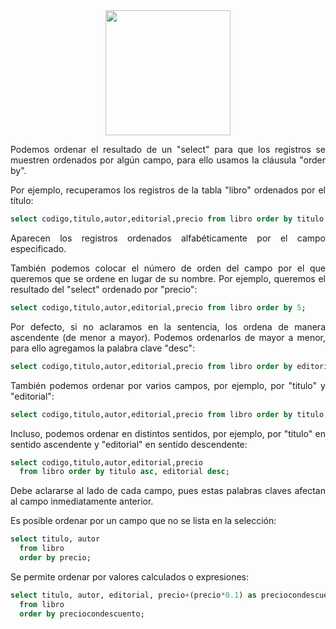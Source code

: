 <div align="justify">

<div align="center">
<img src="https://www.comunidadbaratz.com/wp-content/uploads/Sabes-cuales-son-los-libros-mas-vendidos-de-2017-a-traves-de-Internet-en-Espana.jpg" width="200px"/>
</div>

Podemos ordenar el resultado de un "select" para que los registros se muestren ordenados por algún campo, para ello usamos la cláusula "order by".

Por ejemplo, recuperamos los registros de la tabla "libro" ordenados por el título:

```sql
select codigo,titulo,autor,editorial,precio from libro order by titulo;
```

Aparecen los registros ordenados alfabéticamente por el campo especificado.

También podemos colocar el número de orden del campo por el que queremos que se ordene en lugar de su nombre. Por ejemplo, queremos el resultado del "select" ordenado por "precio":

```sql
select codigo,titulo,autor,editorial,precio from libro order by 5;
```

Por defecto, si no aclaramos en la sentencia, los ordena de manera ascendente (de menor a mayor). Podemos ordenarlos de mayor a menor, para ello agregamos la palabra clave "desc":

```sql
select codigo,titulo,autor,editorial,precio from libro order by editorial desc;
```

También podemos ordenar por varios campos, por ejemplo, por "titulo" y "editorial":

```sql
select codigo,titulo,autor,editorial,precio from libro order by titulo, editorial;
```

Incluso, podemos ordenar en distintos sentidos, por ejemplo, por "titulo" en sentido ascendente y "editorial" en sentido descendente:

```sql
select codigo,titulo,autor,editorial,precio 
  from libro order by titulo asc, editorial desc;
```

Debe aclararse al lado de cada campo, pues estas palabras claves afectan al campo inmediatamente anterior.

Es posible ordenar por un campo que no se lista en la selección:

```sql
select titulo, autor
  from libro
  order by precio;
```

Se permite ordenar por valores calculados o expresiones:

```sql
select titulo, autor, editorial, precio+(precio*0.1) as preciocondescuento
  from libro
  order by preciocondescuento;
```

</div>